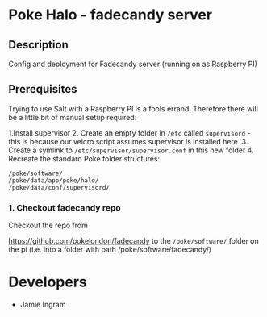 # Poke Halo - fadecandy server

## Description

Config and deployment for Fadecandy server (running on as Raspberry PI)

## Prerequisites
Trying to use Salt with a Raspberry PI is a fools errand. Therefore there will be a little bit of manual setup required:

1.Install supervisor
2. Create an empty folder in `/etc` called `supervisord` - this is because our velcro script assumes supervisor is installed here.
3. Create a symlink to `/etc/supervisor/supervisor.conf` in this new folder
4. Recreate the standard Poke folder structures:

    /poke/software/
    /poke/data/app/poke/halo/
    /poke/data/conf/supervisord/

### 1. Checkout fadecandy repo

Checkout the repo from

https://github.com/pokelondon/fadecandy to the `/poke/software/` folder on the pi (i.e. into a folder with path /poke/software/fadecandy/)

# Developers

 * Jamie Ingram

